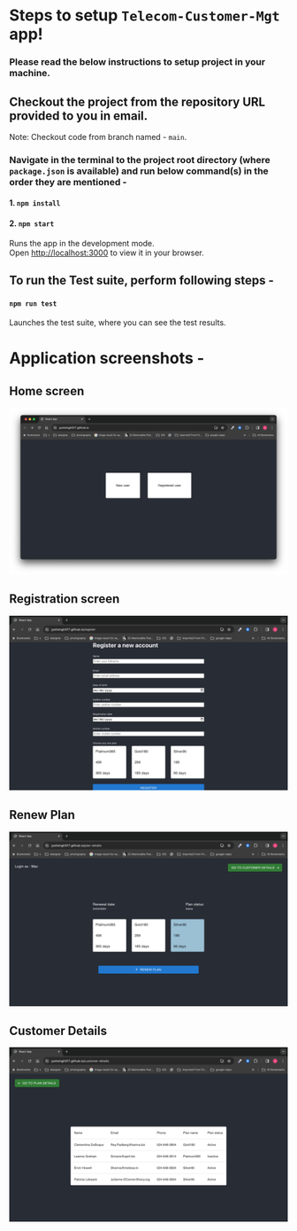 # Steps to setup `Telecom-Customer-Mgt` app!

### Please read the below instructions to setup project in your machine.


## Checkout the project from the repository URL provided to you in email.
Note: Checkout code from branch named - `main`.

### Navigate in the terminal to the project root directory (where `package.json` is available) and run below command(s) in the order they are mentioned -
#### 1. `npm install`
#### 2. `npm start`

Runs the app in the development mode.\
Open [http://localhost:3000](http://localhost:3000) to view it in your browser.


## To run the Test suite, perform following steps - 
#### `npm run test`

Launches the test suite, where you can see the test results.

# Application screenshots -
## Home screen
![Home Screen](https://github.com/Jyotisingh017/Telecom-Customer-Mgt/blob/main/images/HomeScreen.png)

## Registration screen
![Registration screen](https://github.com/Jyotisingh017/Telecom-Customer-Mgt/blob/main/images/Registration.png)

## Renew Plan
![Renew Plan](https://github.com/Jyotisingh017/Telecom-Customer-Mgt/blob/main/images/RenewPlan.png)

## Customer Details
![Customer Details](https://github.com/Jyotisingh017/Telecom-Customer-Mgt/blob/main/images/CustomerDetails.png)
